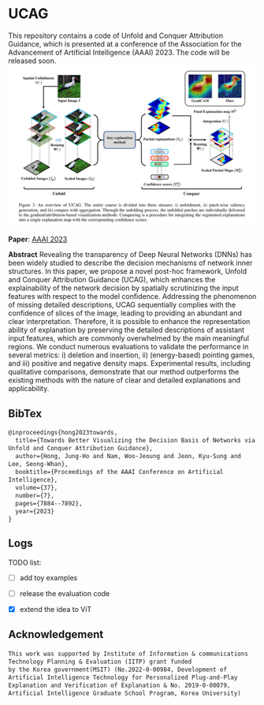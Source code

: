 # UCAG
This repository contains a code of Unfold and Conquer Attribution Guidance, which is presented at a conference of the Association for the Advancement of Artificial Intelligence (AAAI) 2023. The code will be released soon.
![UCAG](figs/main_ucag.PNG)

**Paper**: [AAAI 2023](https://ojs.aaai.org/index.php/AAAI/article/download/25954/25726)

**Abstract**
Revealing the transparency of Deep Neural Networks (DNNs) has been widely studied to describe the decision mechanisms of network inner structures. In this paper, we propose a novel post-hoc framework, Unfold and Conquer Attribution Guidance (UCAG), which enhances the explainability of the network decision by spatially scrutinizing the input features with respect to the model confidence. Addressing the phenomenon of missing detailed descriptions, UCAG sequentially complies with the confidence of slices of the image, leading to providing an abundant and clear interpretation. Therefore, it is possible to enhance the representation ability of explanation by preserving the detailed descriptions of assistant input features, which are commonly overwhelmed by the main meaningful regions. We conduct numerous evaluations to validate the performance in several metrics: i) deletion and insertion, ii) (energy-based) pointing games, and iii) positive and negative density maps. Experimental results, including qualitative comparisons, demonstrate that our method outperforms the existing methods with the nature of clear and detailed explanations and applicability.

## BibTex
```
@inproceedings{hong2023towards,
  title={Towards Better Visualizing the Decision Basis of Networks via Unfold and Conquer Attribution Guidance},
  author={Hong, Jung-Ho and Nam, Woo-Jeoung and Jeon, Kyu-Sung and Lee, Seong-Whan},
  booktitle={Proceedings of the AAAI Conference on Artificial Intelligence},
  volume={37},
  number={7},
  pages={7884--7892},
  year={2023}
}
```

## Logs
TODO list:

- [ ] add toy examples
- [ ] release the evaluation code
- [x] extend the idea to ViT


## Acknowledgement
```
This work was supported by Institute of Information & communications Technology Planning & Evaluation (IITP) grant funded
by the Korea government(MSIT) (No.2022-0-00984, Development of Artificial Intelligence Technology for Personalized Plug-and-Play
Explanation and Verification of Explanation & No. 2019-0-00079, Artificial Intelligence Graduate School Program, Korea University)
```
